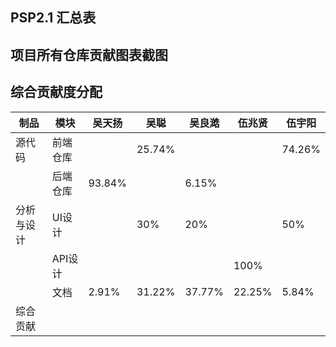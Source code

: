 ## PSP2.1 汇总表

## 项目所有仓库贡献图表截图

## 综合贡献度分配

|制品|模块|吴天扬|吴聪|吴良澔|伍兆贤|伍宇阳|
|-|-|-|-|-|-|-|
|源代码|前端仓库||25.74%|||74.26%|
|     |后端仓库|93.84%||6.15%|||
|分析与设计|UI设计||30%|20%||50%|
||API设计||||100%||
||文档|2.91%|31.22%|37.77%|22.25%|5.84%|
|综合贡献||||||
